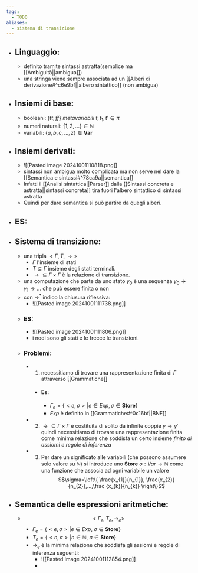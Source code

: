 ```yaml
---
tags:
  - TODO
aliases:
  - sistema di transizione
---
```


- ## Linguaggio:
	- definito tramite sintassi astratta(semplice ma [[Ambiguità||ambigua]]) 
	- una stringa viene sempre associata ad un [[Alberi di derivazione#^c6e9bf||albero sintattico]] (non ambigua)
- ## Insiemi di base:
	- booleani: $\{tt,ff\}$ _metavariabili_ $t,t_{1},t'\in \pi$ 
	- numeri naturali: $\{1,2,...\}\in \mathbb{N}$ 
	- variabili: $\{a,b,c,...,z\}\in \mathbf{Var}$ 
- ## Insiemi derivati:
	- ![[Pasted image 20241001110818.png]]
	- sintassi non ambigua molto complicata ma non serve nel dare la [[Semantica e sintassi#^78ca9a||semantica]]
	- Infatti il [[Analisi sintattica||Parser]] dalla [[Sintassi concreta e astratta||sintassi concreta]] tira fuori l'albero sintattico di sintassi astratta 
	- Quindi per dare semantica si può partire da quegli alberi.
- ## ES:
- ## Sistema di transizione:
	- una tripla $<\Gamma, T, \to >$
		- $\Gamma$ l'insieme di stati 
		- $T\subseteq \Gamma$ insieme degli stati terminali.
		- $\to \subseteq \Gamma \times \Gamma$ è la relazione di transizione.
	- una computazione che parte da uno stato $\gamma_0$ è una sequenza $\gamma_{0} \to \gamma_{1}\to ...$ che può essere finita o non
	- con $\to^*$ indico la chiusura riflessiva:
		- ![[Pasted image 20241001111738.png]]
	- ### ES:
		- ![[Pasted image 20241001111806.png]]
		- i nodi sono gli stati e le frecce le transizioni.
	- ### Problemi:
		- 1) necessitiamo di trovare una rappresentazione finita di $\Gamma$ attraverso [[Grammatiche]] 
			- #### Es:
				- $\Gamma_{e}=\{<e,\sigma>|e\in Exp, \sigma\in \mathbf{Store}\}$
				- $Exp$ è definito in [[Grammatiche#^0c16bf||BNF]] 
		- 2) $\to \subseteq \Gamma \times \Gamma$ è costituita di solito da infinite coppie $\gamma\to \gamma'$ quindi necessitiamo di trovare una rappresentazione finita come minima relazione che soddisfa un certo insieme _finito di assiomi e regole di inferenza_
		- 3) Per dare un significato alle variabili (che possono assumere solo valore su $\mathbb{N}$) si introduce uno $\mathbf{Store}\ \sigma: Var \to \mathbb{N}$ come una funzione che associa ad ogni variabile un valore $$\sigma=\left\{ \frac{x_{1}}{n_{1}}, \frac{x_{2}}{n_{2}},...,\frac {x_{k}}{n_{k}} \right\}$$  
- ## Semantica delle espressioni aritmetiche:
	- $$<\Gamma_{e},T_{e},\to_{e}>$$
		- $\Gamma_{e}=\{<e,\sigma>|e\in Exp, \ \sigma\in \mathbf{Store}\}$
		- $T_{e}=\{<n,\sigma>|n\in \mathbb{N}, \ \sigma\in \mathbf{Store}\}$
		- $\to_{e}$ è la minima relazione che soddisfa gli assiomi e regole di inferenza seguenti:
			- ![[Pasted image 20241001112854.png]]
			- 